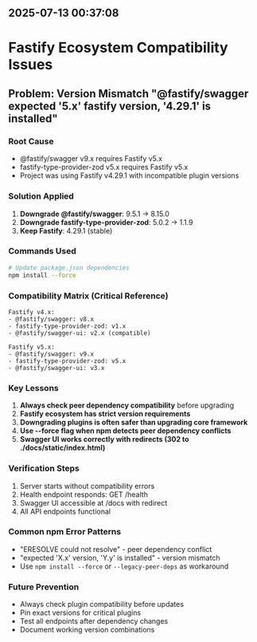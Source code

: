 ## 2025-07-13 00:37:08

# Fastify Ecosystem Compatibility Issues

## Problem: Version Mismatch "@fastify/swagger expected '5.x' fastify version, '4.29.1' is installed"

### Root Cause
- @fastify/swagger v9.x requires Fastify v5.x
- fastify-type-provider-zod v5.x requires Fastify v5.x
- Project was using Fastify v4.29.1 with incompatible plugin versions

### Solution Applied
1. **Downgrade @fastify/swagger**: 9.5.1 → 8.15.0
2. **Downgrade fastify-type-provider-zod**: 5.0.2 → 1.1.9
3. **Keep Fastify**: 4.29.1 (stable)

### Commands Used
```bash
# Update package.json dependencies
npm install --force
```

### Compatibility Matrix (Critical Reference)
```
Fastify v4.x:
- @fastify/swagger: v8.x
- fastify-type-provider-zod: v1.x
- @fastify/swagger-ui: v2.x (compatible)

Fastify v5.x:
- @fastify/swagger: v9.x
- fastify-type-provider-zod: v5.x
- @fastify/swagger-ui: v3.x
```

### Key Lessons
1. **Always check peer dependency compatibility** before upgrading
2. **Fastify ecosystem has strict version requirements**
3. **Downgrading plugins is often safer than upgrading core framework**
4. **Use --force flag when npm detects peer dependency conflicts**
5. **Swagger UI works correctly with redirects (302 to ./docs/static/index.html)**

### Verification Steps
1. Server starts without compatibility errors
2. Health endpoint responds: GET /health
3. Swagger UI accessible at /docs with redirect
4. All API endpoints functional

### Common npm Error Patterns
- "ERESOLVE could not resolve" - peer dependency conflict
- "expected 'X.x' version, 'Y.y' is installed" - version mismatch
- Use `npm install --force` or `--legacy-peer-deps` as workaround

### Future Prevention
- Always check plugin compatibility before updates
- Pin exact versions for critical plugins
- Test all endpoints after dependency changes
- Document working version combinations 
